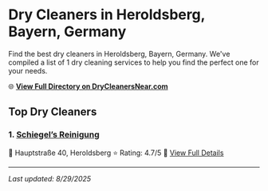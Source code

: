 # Dry Cleaners in Heroldsberg, Bayern, Germany

Find the best dry cleaners in Heroldsberg, Bayern, Germany. We've compiled a list of 1 dry cleaning services to help you find the perfect one for your needs.

🌐 **[View Full Directory on DryCleanersNear.com](https://drycleanersnear.com/city/Germany/Bayern/Heroldsberg)**

## Top Dry Cleaners

### 1. [Schiegel’s Reinigung](https://drycleanersnear.com/dryCleaner/68b10b04f5ec332d9a7bf38e/schiegel-s-reinigung)
📍 Hauptstraße 40, Heroldsberg
⭐ Rating: 4.7/5
🔗 [View Full Details](https://drycleanersnear.com/dryCleaner/68b10b04f5ec332d9a7bf38e/schiegel-s-reinigung)


---

*Last updated: 8/29/2025*
